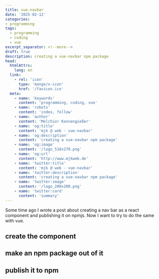 ```yaml
---
title: vue-navbar
date: '2025-02-12'
categories:
- programming
tags:
  - programming
  - coding
  - vue
excerpt_separator: <!--more-->
draft: true
description: creating a vue-navbar npm package
head:
  htmlAttrs:
    lang: en
  link:
    - rel: 'icon'
      type: 'mange/x-icon'
      href: '/favicon.ico'
  meta:
    - name: 'keywords'
      content: 'programming, coding, vue'
    - name: 'robots'
      content: 'index, follow'
    - name: 'author'
      content: 'Melchior Kannengießer'
    - name: 'og:title'
      content: 'mjk @ web - vue-navbar'
    - name: 'og:description'
      content: 'creating a vue-navbar npm package'
    - name: 'og:image'
      content: '/logo_518x270.png'
    - name: 'og:url'
      content: 'http://www.mjkweb.de'
    - name: 'twitter:title'
      content: 'mjk @ web - vue-navbar'
    - name: 'twitter:description'
      content: 'creating a vue-navbar npm package'
    - name: 'twitter:image'
      content: '/logo_200x200.png'
    - name: 'twitter:card'
      content: 'summary'
---
```

Some time ago I wrote a post about creating a nav bar as a react component and publishing it on npmjs. Now I want to try to do the same with vue.

## create the component

## make an npm package out of it

## publish it to npm
